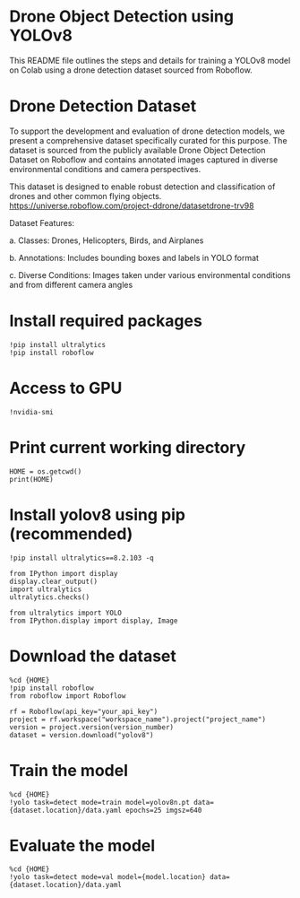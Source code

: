 # Drone Object Detection using YOLOv8
This README file outlines the steps and details for training a YOLOv8 model on Colab using a drone detection dataset sourced from Roboflow.

# Drone Detection Dataset

To support the development and evaluation of drone detection models, we present a comprehensive dataset specifically curated for this purpose. The dataset is sourced from the publicly available Drone Object Detection Dataset on Roboflow and contains annotated images captured in diverse environmental conditions and camera perspectives.

This dataset is designed to enable robust detection and classification of drones and other common flying objects.
https://universe.roboflow.com/project-ddrone/datasetdrone-trv98

Dataset Features:

a. Classes: Drones, Helicopters, Birds, and Airplanes

b. Annotations: Includes bounding boxes and labels in YOLO format

c. Diverse Conditions: Images taken under various environmental conditions and from different camera angles



# Install required packages
```
!pip install ultralytics
!pip install roboflow
```

# Access to GPU
```
!nvidia-smi
```

# Print current working directory
```import os
HOME = os.getcwd()
print(HOME)
```
# Install yolov8 using pip (recommended)
```
!pip install ultralytics==8.2.103 -q

from IPython import display
display.clear_output()
import ultralytics
ultralytics.checks()

from ultralytics import YOLO
from IPython.display import display, Image
```
# Download the dataset
```
%cd {HOME}
!pip install roboflow
from roboflow import Roboflow

rf = Roboflow(api_key="your_api_key")
project = rf.workspace("workspace_name").project("project_name")
version = project.version(version_number)
dataset = version.download("yolov8")
```
# Train the model
```
%cd {HOME}
!yolo task=detect mode=train model=yolov8n.pt data={dataset.location}/data.yaml epochs=25 imgsz=640
```

# Evaluate the model

```
%cd {HOME}
!yolo task=detect mode=val model={model.location} data={dataset.location}/data.yaml
```
